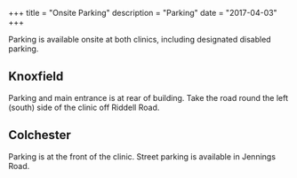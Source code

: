 +++
title = "Onsite Parking"
description = "Parking"
date = "2017-04-03"
+++

Parking is available onsite at both clinics, including designated disabled parking.

## Knoxfield

Parking and main entrance is at rear of building.
Take the road round the left (south) side of the clinic off Riddell Road.

## Colchester

Parking is at the front of the clinic.
Street parking is available in Jennings Road.